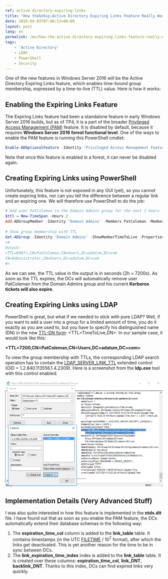 ```yaml
---
ref: active-directory-expiring-links
title: 'How the&nbsp;Active Directory Expiring Links Feature Really Works'
date: 2016-04-03T07:00:53+00:00
layout: post
lang: en
permalink: /en/how-the-active-directory-expiring-links-feature-really-works/
tags:
    - 'Active Directory'
    - LDAP
    - PowerShell
    - Security
---
```


One of the new features in Windows Server 2016 will be the Active Directory Expiring Links feature, which enables time-bound group membership, expressed by a time-to-live (TTL) value. Here is how it works:

## Enabling the Expiring Links Feature

The Expiring Links feature had been a standalone feature in early Windows Server 2016 builds, but as of TP4, it is a part of the broader [Privileged Access Management (PAM)](https://technet.microsoft.com/en-us/library/dn903243.aspx) feature. It is disabled by default, because it requires **Windows Server 2016 forest functional level**. One of the ways to enable the PAM feature is running this PowerShell cmdlet:

```powershell
Enable-ADOptionalFeature -Identity 'Privileged Access Management Feature' -Target (Get-ADForest) -Scope ForestOrConfigurationSet
```

Note that once this feature is enabled in a forest, it can never be disabled again.

## Creating Expiring Links using PowerShell

Unfortunately, this feature is not exposed in any GUI (yet), so you cannot create expiring links, nor can you tell the difference between a regular link and an expiring one. We will therefore use PowerShell to do the job:

```powershell
# Add user PatColeman to the Domain Admins group for the next 2 hours
$ttl = New-TimeSpan -Hours 2
Add-ADGroupMember -Identity 'Domain Admins' -Members PatColeman -MemberTimeToLive $ttl

# Show group membership with TTL
Get-ADGroup -Identity 'Domain Admins' -ShowMemberTimeToLive -Properties member | Select-Object -ExpandProperty member
<#
Output:
<TTL=6987>,CN=PatColeman,CN=Users,DC=adatum,DC=com
CN=Administrator,CN=Users,DC=adatum,DC=com
#>
```

As we can see, the TTL value in the output is in seconds (2h = 7200s). As soon as the TTL expires, the DCs will automatically remove user PatColeman from the Domain Admins group and his current **Kerberos tickets will also expire**.

## Creating Expiring Links using LDAP

PowerShell is great, but what if we needed to stick with pure LDAP? Well, if you want to add a user into a group for a limited amount of time, you do it exactly as you are used to, but you have to specify his distinguished name (DN) in the new [TTL-DN form](https://msdn.microsoft.com/en-us/library/cc223126.aspx#gt_2188fc83-e53b-4464-867d-9ab1c62e1619): &lt;TTL=TimeToLive,DN&gt;. In our sample case, it would look like this:

**&lt;TTL=7200,CN=PatColeman,CN=Users,DC=adatum,DC=com&gt;**

To view the group membership with TTLs, the corresponding LDAP search operation has to contain the [LDAP\_SERVER\_LINK\_TTL](https://msdn.microsoft.com/en-us/library/mt220506.aspx) extended control (OID = 1.2.840.113556.1.4.2309). Here is a screenshot from the **ldp.exe** tool with this control enabled:

![Link TTL](../../assets/images/link_ttl.png)

## Implementation Details (Very Advanced Stuff)

I was also quite interested in how this feature is implemented in the **ntds.dit** file. I have found out that as soon as you enable the PAM feature, the DCs automatically extend their database schemas in the following way:

1. The **expiration\_time\_col** column is added to the **link\_table** table. It contains timestamps (in the UTC [FILETIME](https://msdn.microsoft.com/en-us/library/windows/desktop/ms724284%28v=vs.85%29.aspx) / 10<sup>7</sup> format), after which the links get deactivated. This is yet another reason for the time to be in sync between DCs.
2. The **link\_expiration\_time\_index** index is added to the **link\_table** table. It is created over these columns: **expiration\_time\_col**, **link\_DNT**, **backlink\_DNT**. Thanks to this index, DCs can find expired links very quickly.